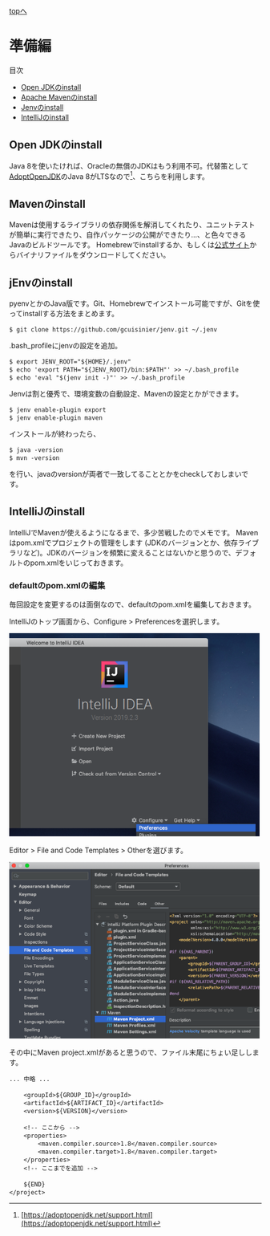 [topへ](../index.md)

# 準備編
目次

+ [Open JDKのinstall](#jdk)
+ [Apache Mavenのinstall](#maven)
+ [Jenvのinstall](#jenv)
+ [IntelliJのinstall](#intellij)

## <span class="lhead" id="jdk">Open JDKのinstall</span>
Java 8を使いたければ、Oracleの無償のJDKはもう利用不可。代替策として[AdoptOpenJDK](https://adoptopenjdk.net)のJava 8がLTSなので[^aoj]、こちらを利用します。
[^aoj]: [https://adoptopenjdk.net/support.html](https://adoptopenjdk.net/support.html)

## <span class="lhead" id="maven">Mavenのinstall</span>
Mavenは使用するライブラリの依存関係を解消してくれたり、ユニットテストが簡単に実行できたり、自作パッケージの公開ができたり...、と色々できるJavaのビルドツールです。
Homebrewでinstallするか、もしくは[公式サイト](https://maven.apache.org/download.cgi)からバイナリファイルをダウンロードしてください。

## <span class="lhead" id="jenv">jEnvのinstall</span>
pyenvとかのJava版です。Git、Homebrewでインストール可能ですが、Gitを使ってinstallする方法をまとめます。

```bash=
$ git clone https://github.com/gcuisinier/jenv.git ~/.jenv
```

.bash_profileにjenvの設定を追加。

```bash=
$ export JENV_ROOT="${HOME}/.jenv"
$ echo 'export PATH="${JENV_ROOT}/bin:$PATH"' >> ~/.bash_profile
$ echo 'eval "$(jenv init -)"' >> ~/.bash_profile
```

Jenvは割と優秀で、環境変数の自動設定、Mavenの設定とかができます。

```bash=
$ jenv enable-plugin export
$ jenv enable-plugin maven
```

インストールが終わったら、

```bash=
$ java -version
$ mvn -version
```

を行い、javaのversionが両者で一致してることとかをcheckしておしまいです。

## <span class="lhead" id="intellij">IntelliJのinstall</span>
IntelliJでMavenが使えるようになるまで、多少苦戦したのでメモです。
Mavenはpom.xmlでプロジェクトの管理をします (JDKのバージョンとか、依存ライブラリなど)。JDKのバージョンを頻繁に変えることはないかと思うので、デフォルトのpom.xmlをいじっておきます。


### defaultのpom.xmlの編集
毎回設定を変更するのは面倒なので、defaultのpom.xmlを編集しておきます。 

IntelliJのトップ画面から、Configure > Preferencesを選択します。

<img src="./figs/top.png" width="500">

Editor > File and Code Templates > Otherを選びます。

<img src="./figs/preference.png" width="500">

その中にMaven project.xmlがあると思うので、ファイル末尾にちょい足しします。

```xml=
... 中略 ...

    <groupId>${GROUP_ID}</groupId>
    <artifactId>${ARTIFACT_ID}</artifactId>
    <version>${VERSION}</version>
    
    <!-- ここから -->
    <properties>
        <maven.compiler.source>1.8</maven.compiler.source>
        <maven.compiler.target>1.8</maven.compiler.target>
    </properties>
    <!-- ここまでを追加 -->

    ${END}
</project>
```